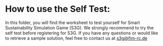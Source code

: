# How to use the Self Test:
In this folder, you will find the worksheet to test yourself for Smart Sustainability Simulation Game (S3G). 
We strongly recommend to try the self test before registering for S3G. If you have any questions or would like to retrieve a sample solution, feel free to contact us at s3g@fim-rc.de
